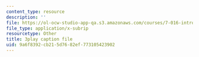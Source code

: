 ```yaml
---
content_type: resource
description: ''
file: https://ol-ocw-studio-app-qa.s3.amazonaws.com/courses/7-016-introductory-biology-fall-2018/9a6f8392cb215d7682ef773105423902_oOya3cFmAMc.vtt
file_type: application/x-subrip
resourcetype: Other
title: 3play caption file
uid: 9a6f8392-cb21-5d76-82ef-773105423902
---
```

